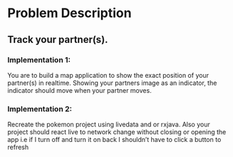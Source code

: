 # Problem Description

## Track your partner(s).  

### Implementation 1:

You are to build a map application to show the exact position of your partner(s) in realtime. 
Showing your partners image as an indicator, the indicator should move when your partner moves. 

### Implementation 2:

Recreate  the pokemon project using livedata and or rxjava. Also your project should react live to network change without closing or opening the app i.e if I turn off and turn it on back I shouldn’t have to click a button to refresh 


